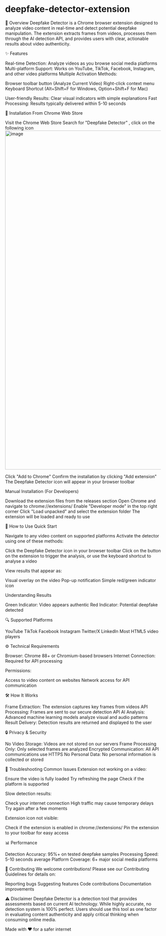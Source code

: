 # deepfake-detector-extension


🎯 Overview
Deepfake Detector is a Chrome browser extension designed to analyze video content in real-time and detect potential deepfake manipulation. The extension extracts frames from videos, processes them through the AI detection API, and provides users with clear, actionable results about video authenticity.


✨ Features

Real-time Detection: Analyze videos as you browse social media platforms
Multi-platform Support: Works on YouTube, TikTok, Facebook, Instagram, and other video platforms
Multiple Activation Methods:

Browser toolbar button (Analyze Current Video)
Right-click context menu
Keyboard Shortcut (Alt+Shift+F for Windows, Option+Shift+F for Mac)


User-friendly Results: Clear visual indicators with simple explanations
Fast Processing: Results typically delivered within 5-10 seconds

🚀 Installation
From Chrome Web Store 

Visit the Chrome Web Store
Search for "Deepfake Detector" , click on the following icon
<img width="1097" alt="image" src="https://github.com/user-attachments/assets/17e0b202-1aea-4d0a-aa48-5649b698e0d4" />

Click "Add to Chrome"
Confirm the installation by clicking "Add extension"
The Deepfake Detector icon will appear in your browser toolbar

Manual Installation (For Developers)

Download the extension files from the releases section
Open Chrome and navigate to chrome://extensions/
Enable "Developer mode" in the top right corner
Click "Load unpacked" and select the extension folder
The extension will be loaded and ready to use

🔧 How to Use
Quick Start

Navigate to any video content on supported platforms
Activate the detector using one of these methods:

Click the Deepfake Detector icon in your browser toolbar
Click on the button on the extension to trigger the analysis, or use the keyboard shortcut to analyse a video


View results that appear as:

Visual overlay on the video
Pop-up notification
Simple red/green indicator icon



Understanding Results

Green Indicator: Video appears authentic
Red Indicator: Potential deepfake detected





🔍 Supported Platforms

YouTube
TikTok
Facebook
Instagram
Twitter/X
LinkedIn
Most HTML5 video players

⚙️ Technical Requirements

Browser: Chrome 88+ or Chromium-based browsers
Internet Connection: Required for API processing


Permissions:

Access to video content on websites
Network access for API communication



🛠️ How It Works

Frame Extraction: The extension captures key frames from videos
API Processing: Frames are sent to our secure detection API
AI Analysis: Advanced machine learning models analyze visual and audio patterns
Result Delivery: Detection results are returned and displayed to the user

🔒 Privacy & Security

No Video Storage: Videos are not stored on our servers
Frame Processing Only: Only selected frames are analyzed
Encrypted Communication: All API communications use HTTPS
No Personal Data: No personal information is collected or stored

🐛 Troubleshooting
Common Issues
Extension not working on a video:

Ensure the video is fully loaded
Try refreshing the page
Check if the platform is supported

Slow detection results:

Check your internet connection
High traffic may cause temporary delays
Try again after a few moments

Extension icon not visible:

Check if the extension is enabled in chrome://extensions/
Pin the extension to your toolbar for easy access



📊 Performance

Detection Accuracy: 95%+ on tested deepfake samples
Processing Speed: 5-10 seconds average
Platform Coverage: 6+ major social media platforms


🤝 Contributing
We welcome contributions! Please see our Contributing Guidelines for details on:

Reporting bugs
Suggesting features
Code contributions
Documentation improvements





⚠️ Disclaimer
Deepfake Detector is a detection tool that provides assessments based on current AI technology. While highly accurate, no detection system is 100% perfect. Users should use this tool as one factor in evaluating content authenticity and apply critical thinking when consuming online media.

Made with ❤️ for a safer internet
